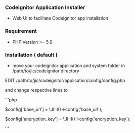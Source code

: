 ### Codeignitor Application Installer
 - Web UI to facilitate Codeignitor app installation

### Requirement
- PHP Version >= 5.6

### Installation ( default )

 - move your codeignitor application and system folder in /path/to/jic/codeignitor directory

EDIT /path/to/jic/codeignitor/application/config/config.php

and change respective lines to

'''php

$config['base_url'] = \\JI::I()->config('base_url');

$config['encryption_key'] = \\JI::I()->config('encryption_key');

'''
